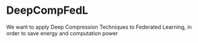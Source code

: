 # DeepCompFedL
We want to apply Deep Compression Techniques to Federated Learning, in order to save energy and computation power
